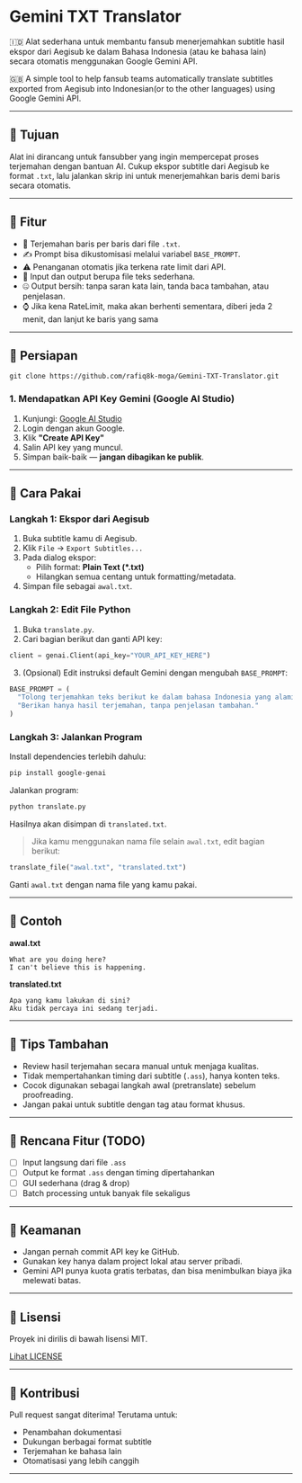 
# Gemini TXT Translator

🇮🇩 Alat sederhana untuk membantu fansub menerjemahkan subtitle hasil ekspor dari Aegisub ke dalam Bahasa Indonesia (atau ke bahasa lain) secara otomatis menggunakan Google Gemini API.

🇬🇧 A simple tool to help fansub teams automatically translate subtitles exported from Aegisub into Indonesian(or to the other languages) using Google Gemini API.

---

## 🎯 Tujuan

Alat ini dirancang untuk fansubber yang ingin mempercepat proses terjemahan dengan bantuan AI. Cukup ekspor subtitle dari Aegisub ke format `.txt`, lalu jalankan skrip ini untuk menerjemahkan baris demi baris secara otomatis.

---

## 🧩 Fitur

- 🔁 Terjemahan baris per baris dari file `.txt`.
- ✍️ Prompt bisa dikustomisasi melalui variabel `BASE_PROMPT`.
- ⚠️ Penanganan otomatis jika terkena rate limit dari API.
- 📄 Input dan output berupa file teks sederhana.
- 🤐 Output bersih: tanpa saran kata lain, tanda baca tambahan, atau penjelasan.
- ⌚ Jika kena RateLimit, maka akan berhenti sementara, diberi jeda 2 menit, dan lanjut ke baris yang sama

---

## 🧰 Persiapan

```git clone https://github.com/rafiq8k-moga/Gemini-TXT-Translator.git```

### 1. Mendapatkan API Key Gemini (Google AI Studio)

1. Kunjungi: [Google AI Studio](https://aistudio.google.com/app/apikey)
2. Login dengan akun Google.
3. Klik **"Create API Key"**
4. Salin API key yang muncul.
5. Simpan baik-baik — **jangan dibagikan ke publik**.

---

## 🧠 Cara Pakai

### Langkah 1: Ekspor dari Aegisub

1. Buka subtitle kamu di Aegisub.
2. Klik `File` → `Export Subtitles...`
3. Pada dialog ekspor:
   - Pilih format: **Plain Text (*.txt)**
   - Hilangkan semua centang untuk formatting/metadata.
4. Simpan file sebagai `awal.txt`.

### Langkah 2: Edit File Python

1. Buka `translate.py`.
2. Cari bagian berikut dan ganti API key:

```python
client = genai.Client(api_key="YOUR_API_KEY_HERE")
````

3. (Opsional) Edit instruksi default Gemini dengan mengubah `BASE_PROMPT`:

```python
BASE_PROMPT = (
  "Tolong terjemahkan teks berikut ke dalam bahasa Indonesia yang alami dan sesuai konteks subtitle. "
  "Berikan hanya hasil terjemahan, tanpa penjelasan tambahan."
)
```

### Langkah 3: Jalankan Program

Install dependencies terlebih dahulu:

```bash
pip install google-genai
```

Jalankan program:

```bash
python translate.py
```

Hasilnya akan disimpan di `translated.txt`.

> Jika kamu menggunakan nama file selain `awal.txt`, edit bagian berikut:

```python
translate_file("awal.txt", "translated.txt")
```

Ganti `awal.txt` dengan nama file yang kamu pakai.

---

## 📁 Contoh

**awal.txt**

```
What are you doing here?
I can't believe this is happening.
```

**translated.txt**

```
Apa yang kamu lakukan di sini?
Aku tidak percaya ini sedang terjadi.
```

---

## 💬 Tips Tambahan

* Review hasil terjemahan secara manual untuk menjaga kualitas.
* Tidak mempertahankan timing dari subtitle (`.ass`), hanya konten teks.
* Cocok digunakan sebagai langkah awal (pretranslate) sebelum proofreading.
* Jangan pakai untuk subtitle dengan tag atau format khusus.

---

## 🚧 Rencana Fitur (TODO)

* [ ] Input langsung dari file `.ass`
* [ ] Output ke format `.ass` dengan timing dipertahankan
* [ ] GUI sederhana (drag & drop)
* [ ] Batch processing untuk banyak file sekaligus

---

## 🔐 Keamanan

* Jangan pernah commit API key ke GitHub.
* Gunakan key hanya dalam project lokal atau server pribadi.
* Gemini API punya kuota gratis terbatas, dan bisa menimbulkan biaya jika melewati batas.

---

## 📄 Lisensi

Proyek ini dirilis di bawah lisensi MIT.

[Lihat LICENSE](LICENSE)

---

## 🤝 Kontribusi

Pull request sangat diterima! Terutama untuk:

* Penambahan dokumentasi
* Dukungan berbagai format subtitle
* Terjemahan ke bahasa lain
* Otomatisasi yang lebih canggih

---
